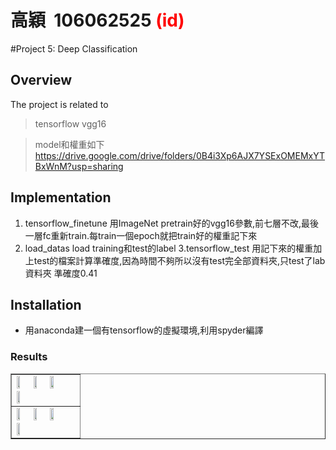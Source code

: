 # 高穎  106062525 <span style="color:red">(id)</span>

#Project 5: Deep Classification

## Overview
The project is related to 
 >tensorflow
 >vgg16

>model和權重如下
https://drive.google.com/drive/folders/0B4i3Xp6AJX7YSExOMEMxYTBxWnM?usp=sharing

## Implementation
1. tensorflow_finetune
	用ImageNet pretrain好的vgg16參數,前七層不改,最後一層fc重新train.每train一個epoch就把train好的權重記下來
2. load_datas
	load training和test的label
3.tensorflow_test
	用記下來的權重加上test的檔案計算準確度,因為時間不夠所以沒有test完全部資料夾,只test了lab資料夾 準確度0.41


## Installation
* 用anaconda建一個有tensorflow的虛擬環境,利用spyder編譯

### Results

<table border=1>
<tr>
<td>
<img src="placeholder.jpg" width="24%"/>
<img src="placeholder.jpg"  width="24%"/>
<img src="placeholder.jpg" width="24%"/>
<img src="placeholder.jpg" width="24%"/>
</td>
</tr>

<tr>
<td>
<img src="placeholder.jpg" width="24%"/>
<img src="placeholder.jpg"  width="24%"/>
<img src="placeholder.jpg" width="24%"/>
<img src="placeholder.jpg" width="24%"/>
</td>
</tr>

</table>


